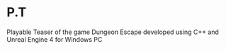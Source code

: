 # P.T
Playable Teaser of the game Dungeon Escape developed using C++ and Unreal Engine 4 for Windows PC
